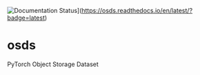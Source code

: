 ![Documentation Status](https://readthedocs.org/projects/osds/badge/?version=latest)](https://osds.readthedocs.io/en/latest/?badge=latest)

# osds
PyTorch Object Storage Dataset
